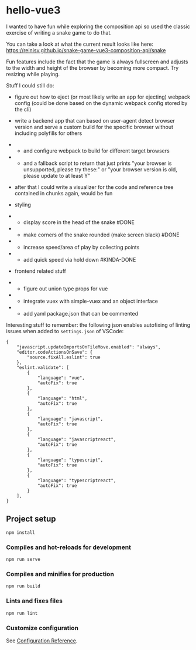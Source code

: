 # hello-vue3
I wanted to have fun while exploring the composition api so used the classic exercise of writing a snake game to do that. 

You can take a look at what the current result looks like here:
https://reinisv.github.io/snake-game-vue3-composition-api/snake

Fun features include the fact that the game is always fullscreen and adjusts to the width and height of the browser by becoming more compact. Try resizing while playing.

Stuff I could still do:
- figure out how to eject (or most likely write an app for ejecting) webpack config (could be done based on the dynamic webpack config stored by the cli)

- write a backend app that can based on user-agent detect browser version and serve a custom build for the specific browser without including polyfills for others
- - and configure webpack to build for different target browsers
- - and a fallback script to return that just prints "your browser is unsupported, please try these:" or "your browser version is old, please update to at least Y" 

- after that I could write a visualizer for the code and reference tree contained in chunks again, would be fun

- styling
- - display score in the head of the snake #DONE
- - make corners of the snake rounded (make screen black) #DONE
- - increase speed/area of play by collecting points
- - add quick speed via hold down #KINDA-DONE

- frontend related stuff
- - figure out union type props for vue
- - integrate vuex with simple-vuex and an object interface
- - add yaml package.json that can be commented


Interesting stuff to remember:
the following json enables autofixing of linting issues when added to `settings.json` of VSCode:
```
{
    "javascript.updateImportsOnFileMove.enabled": "always",
    "editor.codeActionsOnSave": {
        "source.fixAll.eslint": true
    },
    "eslint.validate": [
        {
            "language": "vue",
            "autoFix": true
        },
        {
            "language": "html",
            "autoFix": true
        },
        {
            "language": "javascript",
            "autoFix": true
        },
        {
            "language": "javascriptreact",
            "autoFix": true
        },
        {
            "language": "typescript",
            "autoFix": true
        },
        {
            "language": "typescriptreact",
            "autoFix": true
        }
    ],
}
```

## Project setup
```
npm install
```

### Compiles and hot-reloads for development
```
npm run serve
```

### Compiles and minifies for production
```
npm run build
```

### Lints and fixes files
```
npm run lint
```

### Customize configuration
See [Configuration Reference](https://cli.vuejs.org/config/).
